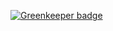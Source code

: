 

[![Greenkeeper badge](https://badges.greenkeeper.io/SimonSiefke/nextjs-paper-dashboard.svg)](https://greenkeeper.io/)